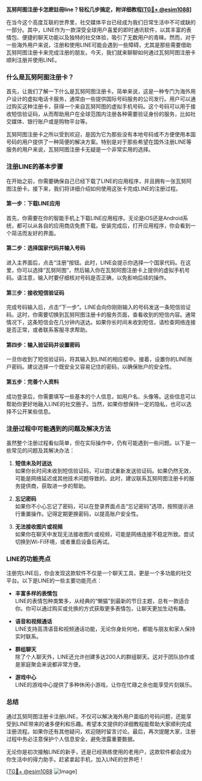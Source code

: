 **瓦努阿图注册卡怎麽註冊line？轻松几步搞定，附详细教程[[TG💪+ @esim1088](https://t.me/s/esim1088)]**

在当今这个高度互联的世界里，社交媒体平台已经成为我们日常生活中不可或缺的一部分。其中，LINE作为一款深受全球用户喜爱的即时通讯软件，以其丰富的表情包、便捷的聊天功能以及独特的社交体验，吸引了无数用户的青睐。然而，对于一些海外用户来说，注册和使用LINE可能会遇到一些障碍，尤其是那些需要借助瓦努阿图注册卡来完成注册的朋友。今天，我们就来聊聊如何通过瓦努阿图注册卡顺利注册并使用LINE。

### 什么是瓦努阿图注册卡？

首先，让我们了解一下什么是瓦努阿图注册卡。简单来说，这是一种专门为海外用户设计的虚拟电话卡服务，通常由一些提供国际号码服务的公司发行。用户可以通过购买这种注册卡，获得一个来自瓦努阿图的虚拟手机号码。这个号码可以用于接收短信验证码，从而帮助用户在全球范围内注册各种需要验证身份的服务，比如社交媒体、银行账户或是购物平台等。

瓦努阿图注册卡之所以受到欢迎，是因为它为那些没有本地号码或不方便使用本国号码的用户提供了一种简便的解决方案。特别是对于那些希望在国外注册LINE等服务的用户来说，瓦努阿图注册卡无疑是一个非常实用的选择。

### 注册LINE的基本步骤

在开始之前，你需要确保自己已经下载了LINE的应用程序，并且拥有一张瓦努阿图注册卡。接下来，我们将详细介绍如何使用这张卡完成LINE的注册过程。

#### 第一步：下载LINE应用

首先，你需要在你的智能手机上下载LINE应用程序。无论是iOS还是Android系统，都可以从各自的应用商店免费下载。安装完成后，打开应用程序，你会看到一个简洁而友好的界面。

#### 第二步：选择国家代码并输入号码

进入主界面后，点击“注册”按钮。此时，LINE会提示你选择一个国家代码。在这里，你可以选择“瓦努阿图”，然后输入你在瓦努阿图注册卡上提供的虚拟手机号码。请注意，输入时要仔细核对号码是否正确，以免影响后续的操作。

#### 第三步：接收短信验证码

完成号码输入后，点击“下一步”。LINE会向你刚刚输入的号码发送一条短信验证码。这时，你需要切换到瓦努阿图注册卡的服务页面，查看收到的短信内容。通常情况下，这条短信会在几分钟内送达。如果你长时间未收到短信，请检查网络连接是否正常，或者联系客服寻求帮助。

#### 第四步：输入验证码并设置密码

一旦你收到了短信验证码，将其输入到LINE的相应框中。接着，设置你的LINE账户密码。建议选择一个既安全又容易记住的密码，以确保账户的安全性。

#### 第五步：完善个人资料

成功登录后，你需要填写一些基本的个人信息，如用户名、头像等。这些信息可以帮助你更好地融入LINE的社交圈子。当然，如果你想保持一定的隐私，也可以选择不公开某些信息。

### 注册过程中可能遇到的问题及解决方法

虽然整个注册过程看似简单，但在实际操作中，仍有可能遇到一些问题。以下是一些常见的问题及其解决办法：

1. **短信未及时送达**  
   如果你长时间未收到短信验证码，可以尝试重新发送验证码。如果仍然无效，可能是网络延迟或其他技术问题导致的。此时，建议联系瓦努阿图注册卡的服务提供商，获取进一步的帮助。

2. **忘记密码**  
   如果你不小心忘记了密码，可以在登录界面点击“忘记密码”选项，按照提示进行重置操作。记得定期更换密码，以提高账户安全性。

3. **无法接收图片或视频**  
   如果你在聊天中发现无法接收图片或视频，可能是网络连接不稳定所致。尝试切换到Wi-Fi环境，或者重启设备后再试。

### LINE的功能亮点

注册完LINE后，你会发现这款软件不仅是一个聊天工具，更是一个多功能的社交平台。以下是LINE的一些主要功能亮点：

- **丰富多样的表情包**  
  LINE的表情包种类繁多，从经典的“懒猫”到最新的节日主题，总有一款适合你。你可以通过购买或兑换的方式获取更多表情包，让聊天更加生动有趣。

- **语音和视频通话**  
  LINE支持高清语音和视频通话功能，无论你身处何地，都能与朋友和家人保持实时联系。

- **群组聊天**  
  除了个人聊天外，LINE还允许创建多达200人的群组聊天。这对于团队协作或是家庭聚会来说都非常方便。

- **游戏中心**  
  LINE的游戏中心提供了多种休闲小游戏，让你在忙碌之余也能享受片刻娱乐。

### 总结

通过瓦努阿图注册卡注册LINE，不仅可以解决海外用户面临的号码问题，还能享受到LINE带来的诸多便利和乐趣。希望本文提供的详细教程能帮助大家顺利完成注册流程。如果你还有其他疑问，欢迎随时留言讨论。最后，再次提醒大家，注册过程中务必注意保护个人信息安全，避免泄露重要数据。

无论你是初次接触LINE的新手，还是已经熟练使用的老用户，这款软件都会成为你生活中的得力助手。赶紧拿起手机，加入LINE的世界吧！

[[TG💪+ @esim1088](https://t.me/s/esim1088) ![Image](https://i.postimg.cc/4NQfJmqS/Snipaste-2025-05-13-00-14-12.png)]